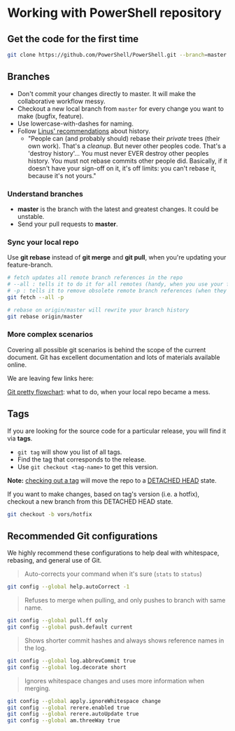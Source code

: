 # Working with PowerShell repository

## Get the code for the first time

```sh
git clone https://github.com/PowerShell/PowerShell.git --branch=master
```

## Branches

* Don't commit your changes directly to master.
  It will make the collaborative workflow messy.
* Checkout a new local branch from `master` for every change you want to make (bugfix, feature).
* Use lowercase-with-dashes for naming.
* Follow [Linus' recommendations][Linus] about history.
    - "People can (and probably should) rebase their _private_ trees (their own work). That's a _cleanup_. But never other peoples code. That's a 'destroy history'...
    You must never EVER destroy other peoples history. You must not rebase commits other people did.
    Basically, if it doesn't have your sign-off on it, it's off limits: you can't rebase it, because it's not yours."

### Understand branches

* **master** is the branch with the latest and greatest changes.
  It could be unstable.
* Send your pull requests to **master**.

### Sync your local repo

Use **git rebase** instead of **git merge** and **git pull**, when you're updating your feature-branch.

```sh
# fetch updates all remote branch references in the repo
# --all : tells it to do it for all remotes (handy, when you use your fork)
# -p : tells it to remove obsolete remote branch references (when they are removed from remote)
git fetch --all -p

# rebase on origin/master will rewrite your branch history
git rebase origin/master
```

### More complex scenarios

Covering all possible git scenarios is behind the scope of the current document.
Git has excellent documentation and lots of materials available online.

We are leaving few links here:

[Git pretty flowchart](http://justinhileman.info/article/git-pretty/): what to do, when your local repo became a mess.

[Linus]:https://wincent.com/wiki/git_rebase%3A_you're_doing_it_wrong

## Tags

If you are looking for the source code for a particular release,
you will find it via **tags**.

* `git tag` will show you list of all tags.
* Find the tag that corresponds to the release.
* Use `git checkout <tag-name>` to get this version.

**Note:** [checking out a tag][tag] will move the repo to a [DETACHED HEAD][HEAD] state.

[tag]:https://git-scm.com/book/en/v2/Git-Basics-Tagging#Checking-out-Tags
[HEAD]:https://www.git-tower.com/learn/git/faq/detached-head-when-checkout-commit

If you want to make changes, based on tag's version (i.e. a hotfix), 
checkout a new branch from this DETACHED HEAD state.

```sh
git checkout -b vors/hotfix
```

## Recommended Git configurations

We highly recommend these configurations to help deal with whitespace,
rebasing, and general use of Git.

> Auto-corrects your command when it's sure (`stats` to `status`)

```sh
git config --global help.autoCorrect -1
```

> Refuses to merge when pulling, and only pushes to branch with same name.

```sh
git config --global pull.ff only
git config --global push.default current
```

> Shows shorter commit hashes and always shows reference names in the log.

```sh
git config --global log.abbrevCommit true
git config --global log.decorate short
```

> Ignores whitespace changes and uses more information when merging.

```sh
git config --global apply.ignoreWhitespace change
git config --global rerere.enabled true
git config --global rerere.autoUpdate true
git config --global am.threeWay true
```
